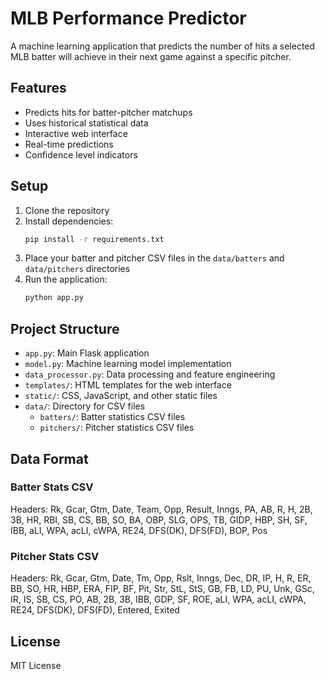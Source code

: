 # MLB Performance Predictor

A machine learning application that predicts the number of hits a selected MLB batter will achieve in their next game against a specific pitcher.

## Features

- Predicts hits for batter-pitcher matchups
- Uses historical statistical data
- Interactive web interface
- Real-time predictions
- Confidence level indicators

## Setup

1. Clone the repository
2. Install dependencies:
   ```bash
   pip install -r requirements.txt
   ```
3. Place your batter and pitcher CSV files in the `data/batters` and `data/pitchers` directories
4. Run the application:
   ```bash
   python app.py
   ```

## Project Structure

- `app.py`: Main Flask application
- `model.py`: Machine learning model implementation
- `data_processor.py`: Data processing and feature engineering
- `templates/`: HTML templates for the web interface
- `static/`: CSS, JavaScript, and other static files
- `data/`: Directory for CSV files
  - `batters/`: Batter statistics CSV files
  - `pitchers/`: Pitcher statistics CSV files

## Data Format

### Batter Stats CSV
Headers: Rk, Gcar, Gtm, Date, Team, Opp, Result, Inngs, PA, AB, R, H, 2B, 3B, HR, RBI, SB, CS, BB, SO, BA, OBP, SLG, OPS, TB, GIDP, HBP, SH, SF, IBB, aLI, WPA, acLI, cWPA, RE24, DFS(DK), DFS(FD), BOP, Pos

### Pitcher Stats CSV
Headers: Rk, Gcar, Gtm, Date, Tm, Opp, Rslt, Inngs, Dec, DR, IP, H, R, ER, BB, SO, HR, HBP, ERA, FIP, BF, Pit, Str, StL, StS, GB, FB, LD, PU, Unk, GSc, IR, IS, SB, CS, PO, AB, 2B, 3B, IBB, GDP, SF, ROE, aLI, WPA, acLI, cWPA, RE24, DFS(DK), DFS(FD), Entered, Exited

## License

MIT License 